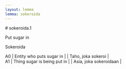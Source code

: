 ```yaml
---
layout: lemma
lemma: sokeroida
---
```


<div class="sense">
# <span class="sensename">sokeroida.1</span>

<span class="description">Put sugar in</span>

<span class="description">Sokeroida</span>

A0 | Entity who puts sugar in |   | Taho, joka sokeroi |  
A1 | Thing sugar is being put in |   | Asia, joka sokeroidaan |  

</div>

